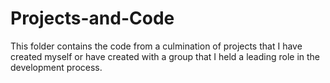 # Projects-and-Code

This folder contains the code from a culmination of projects that I have created myself 
or have created with a group that I held a leading role in the development process.
